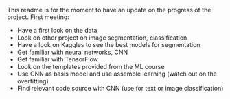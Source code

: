 This readme is for the moment to have an update on the progress of the project.
First meeting:
- Have a first look on the data
- Look on other project on image segmentation, classification
- Have a look on Kaggles to see the best models for segmentation
- Get familiar with neural networks, CNN
- Get familiar with TensorFlow
- Look on the templates provided from the ML course
- Use CNN as basis model and use assemble learning (watch out on the overfitting)
- Find relevant code source with CNN (use for text or image classification)
